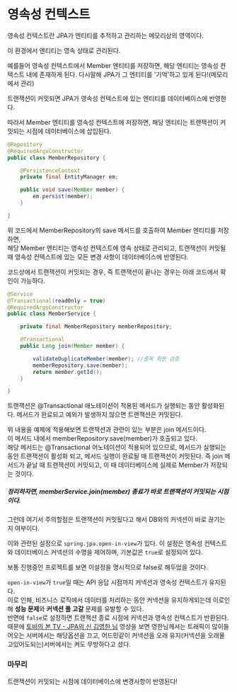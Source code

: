# 영속성 컨텍스트

영속성 컨텍스트란 JPA가 엔티티를 추적하고 관리하는 메모리상의 영역이다.

이 환경에서 엔티티는 영속 상태로 관리된다.

예를들어 영속성 컨텍스트에서 Member 엔티티를 저장하면, 해당 엔티티는 영속성 컨텍스트 내에 존재하게 된다.
다시말해 JPA가 그 엔티티를 '기억'하고 있게 된다!(메모리에서 관리)

트랜잭션이 커밋되면 JPA가 영속성 컨텍스트에 있는 엔티티를 데이터베이스에 반영한다.  

따라서 Member 엔티티를 영속성 컨텍스트에 저장하면, 해당 엔티티는 트랜잭션이 커밋되는 시점에 데이터베이스에 삽입된다.
```java
@Repository
@RequiredArgsConstructor
public class MemberRepository {

    @PersistenceContext
    private final EntityManager em;

    public void save(Member member) {
        em.persist(member);
    }

}
```

위 코드에서 MemberRepository의 save 메서드를 호출하여 Member 엔티티를 저장하면,   
해당 Member 엔티티는 영속성 컨텍스트에 영속 상태로 관리되고, 트랜잭션이 커밋될 때 영속성 컨텍스트에 있는 모든 변경 사항이 데이터베이스에 반영된다.


코드상에서 트랜잭션이 커밋되는 경우, 즉 트랜잭션이 끝나는 경우는 아래 코드에서 확인이 가능하다.

```java
@Service
@Transactional(readOnly = true)
@RequiredArgsConstructor
public class MemberService {

    private final MemberRepository memberRepository;

    @Transactional
    public Long join(Member member) {

        validateDuplicateMember(member); //중복 회원 검증
        memberRepository.save(member);
        return member.getId();
    }

}
```
트랜잭션은 @Transactional 애노테이션이 적용된 메서드가 실행되는 동안 활성화된다. 
메서드가 완료되고 예외가 발생하지 않으면 트랜잭션은 커밋된다.  

위 내용을 예제에 적용해보면 트랜잭션과 관련이 있는 부분은 join 메서드이다.  
이 메서드 내에서 memberRepository.save(member)가 호출되고 있다.  
해당 메서드는 @Transactional 어노테이션이 적용되어 있으므로, 메서드가 실행되는 동안 트랜잭션이 활성화 되고, 메서드 실행이 완료될 때 트랜잭션이 커밋된다.
즉 join 메서드가 끝날 때 트랜잭션이 커밋되고, 이 때 데이터베이스에 실제로 Member가 저장되는 것이다.  

##### 정리하자면, memberService.join(member) 종료가 바로 트랜잭션이 커밋되는 시점이다.

그런데 여기서 주의할점은 트랜잭션이 커밋됬다고 해서 DB와의 커넥션이 바로 끊기는지 여부이다.  

이와 관련된 설정으로 `spring.jpa.open-in-view`가 있다. 이 설정은 영속성 컨텍스트와 데이터베이스 커넥션의 수명을 제어하며, 기본값은 `true`로 설정되어 있다.  

보통 진행중인 프로젝트를 보면 이설정을 명시적으로 false로 해두었을 것이다.  

`open-in-view`가 `true`일 때는 API 응답 시점까지 커넥션과 영속성 컨텍스트가 유지된다.  
이로 인해, 비즈니스 로직에서 데이터를 처리하는 동안 커넥션을 유지하게되는데 이로인해 **성능 문제**와 **커넥션 풀 고갈** 문제를 유발할 수 있다.  
반면에 `false`로 설정하면 트랜잭션 종료 시점에 커넥션과 영속성 컨텍스트가 반환된다.  
때문에 [토비의 본 TV - JPA의 신 김영한 님](https://www.youtube.com/watch?v=00qwDr_3MC4) 영상을 보면 영한님께서는 트래픽이 많이들어오는 서버에서는 해당옵션을 끄고, 
어드민같이 커넥션을 오래 유지(커넥션을 오래물고있어도되는)서버에서는 켜도 무방하다고 셨다.


### 마무리
트랜잭션이 커밋되는 시점에 데이터베이스에 변경사항이 반영된다!
